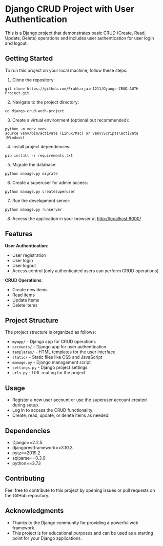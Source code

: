 # Django CRUD Project with User Authentication

This is a Django project that demonstrates basic CRUD (Create, Read, Update, Delete) operations and includes user authentication for user login and logout.

## Getting Started

To run this project on your local machine, follow these steps:

1. Clone the repository:

```
git clone https://github.com/Prakharjain1211/Django-CRUD-AUTH-Project.git
```


2. Navigate to the project directory:

```
cd django-crud-auth-project
```


3. Create a virtual environment (optional but recommended):

```
python -m venv venv
source venv/bin/activate (Linux/Mac) or venv\Scripts\activate (Windows)
```


4. Install project dependencies:

```
pip install -r requirements.txt
```


5. Migrate the database:

```
python manage.py migrate
```

6. Create a superuser for admin access:

```
python manage.py createsuperuser
```


7. Run the development server:

```
python manage.py runserver
```


8. Access the application in your browser at [http://localhost:8000/](http://localhost:8000/)

## Features

**User Authentication**:
- User registration
- User login
- User logout
- Access control (only authenticated users can perform CRUD operations)

**CRUD Operations**:
- Create new items
- Read items
- Update items
- Delete items

## Project Structure

The project structure is organized as follows:

- `myapp/` - Django app for CRUD operations
- `accounts/` - Django app for user authentication
- `templates/` - HTML templates for the user interface
- `static/` - Static files like CSS and JavaScript
- `manage.py` - Django management script
- `settings.py` - Django project settings
- `urls.py` - URL routing for the project

## Usage

  - Register a new user account or use the superuser account  created during setup.
 - Log in to access the CRUD functionality.
 - Create, read, update, or delete items as needed.

## Dependencies
 
- Django==2.2.5
- djangorestframework==3.10.3
- pytz==2019.2
- sqlparse==0.3.0
- python==3.73

## Contributing

Feel free to contribute to this project by opening issues or pull requests on the GitHub repository.

## Acknowledgments

- Thanks to the Django community for providing a powerful web framework.
- This project is for educational purposes and can be used as a starting point for your Django applications.



